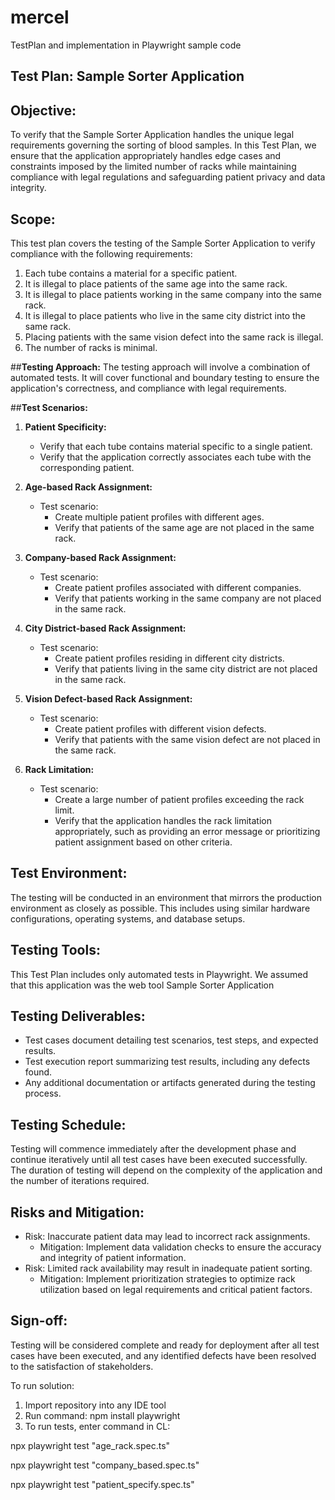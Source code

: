 # mercel
TestPlan and implementation in Playwright sample code


## Test Plan: Sample Sorter Application

## Objective:
To verify that the Sample Sorter Application handles the unique legal requirements governing the sorting of blood samples. In this Test Plan, we ensure that the application appropriately handles edge cases and constraints imposed by the limited number of racks while maintaining compliance with legal regulations and safeguarding patient privacy and data integrity.

## Scope:
This test plan covers the testing of the Sample Sorter Application to verify compliance with the following requirements:
1. Each tube contains a material for a specific patient.
2. It is illegal to place patients of the same age into the same rack.
3. It is illegal to place patients working in the same company into the same rack.
4. It is illegal to place patients who live in the same city district into the same rack.
5. Placing patients with the same vision defect into the same rack is illegal.
6. The number of racks is minimal.

##**Testing Approach:**
The testing approach will involve a combination of automated tests. It will cover functional and boundary testing to ensure the application's correctness, and compliance with legal requirements.

##**Test Scenarios:**
1. **Patient Specificity:**
   - Verify that each tube contains material specific to a single patient.
   - Verify that the application correctly associates each tube with the corresponding patient.

2. **Age-based Rack Assignment:**
   - Test scenario:
     - Create multiple patient profiles with different ages.
     - Verify that patients of the same age are not placed in the same rack.
   
3. **Company-based Rack Assignment:**
   - Test scenario:
     - Create patient profiles associated with different companies.
     - Verify that patients working in the same company are not placed in the same rack.
   
4. **City District-based Rack Assignment:**
   - Test scenario:
     - Create patient profiles residing in different city districts.
     - Verify that patients living in the same city district are not placed in the same rack.
   
5. **Vision Defect-based Rack Assignment:**
   - Test scenario:
     - Create patient profiles with different vision defects.
     - Verify that patients with the same vision defect are not placed in the same rack.
   
6. **Rack Limitation:**
   - Test scenario:
     - Create a large number of patient profiles exceeding the rack limit.
     - Verify that the application handles the rack limitation appropriately, such as providing an error message or prioritizing patient assignment based on other criteria.

## **Test Environment:**
The testing will be conducted in an environment that mirrors the production environment as closely as possible. This includes using similar hardware configurations, operating systems, and database setups.


## **Testing Tools:**
This Test Plan includes only automated tests in Playwright. We assumed that this application was the web tool Sample Sorter Application


## **Testing Deliverables:**
- Test cases document detailing test scenarios, test steps, and expected results.
- Test execution report summarizing test results, including any defects found.
- Any additional documentation or artifacts generated during the testing process.

## **Testing Schedule:**
Testing will commence immediately after the development phase and continue iteratively until all test cases have been executed successfully. The duration of testing will depend on the complexity of the application and the number of iterations required.

## **Risks and Mitigation:**
- Risk: Inaccurate patient data may lead to incorrect rack assignments.
  - Mitigation: Implement data validation checks to ensure the accuracy and integrity of patient information.
- Risk: Limited rack availability may result in inadequate patient sorting.
  - Mitigation: Implement prioritization strategies to optimize rack utilization based on legal requirements and critical patient factors.

## **Sign-off:**
Testing will be considered complete and ready for deployment after all test cases have been executed, and any identified defects have been resolved to the satisfaction of stakeholders.



To run solution:

1. Import repository into any IDE tool
2. Run command:
     npm install playwright
3. To run tests, enter command in CL:
  
  npx playwright test "age_rack.spec.ts"

  npx playwright test "company_based.spec.ts"

  npx playwright test "patient_specify.spec.ts" 
  
